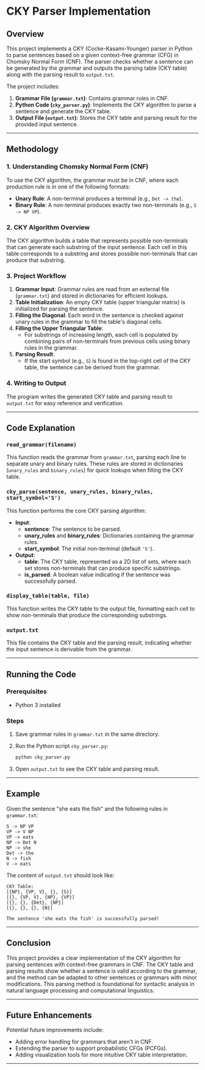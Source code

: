 
# CKY Parser Implementation

## Overview

This project implements a CKY (Cocke-Kasami-Younger) parser in Python to parse sentences based on a given context-free grammar (CFG) in Chomsky Normal Form (CNF). The parser checks whether a sentence can be generated by the grammar and outputs the parsing table (CKY table) along with the parsing result to `output.txt`.

The project includes:
1. **Grammar File (`grammar.txt`)**: Contains grammar rules in CNF.
2. **Python Code (`cky_parser.py`)**: Implements the CKY algorithm to parse a sentence and generate the CKY table.
3. **Output File (`output.txt`)**: Stores the CKY table and parsing result for the provided input sentence.

---

## Methodology

### 1. Understanding Chomsky Normal Form (CNF)
To use the CKY algorithm, the grammar must be in CNF, where each production rule is in one of the following formats:
   - **Unary Rule**: A non-terminal produces a terminal (e.g., `Det -> the`).
   - **Binary Rule**: A non-terminal produces exactly two non-terminals (e.g., `S -> NP VP`).

### 2. CKY Algorithm Overview
The CKY algorithm builds a table that represents possible non-terminals that can generate each substring of the input sentence. Each cell in this table corresponds to a substring and stores possible non-terminals that can produce that substring.

### 3. Project Workflow

1. **Grammar Input**: Grammar rules are read from an external file (`grammar.txt`) and stored in dictionaries for efficient lookups.
2. **Table Initialization**: An empty CKY table (upper triangular matrix) is initialized for parsing the sentence.
3. **Filling the Diagonal**: Each word in the sentence is checked against unary rules in the grammar to fill the table's diagonal cells.
4. **Filling the Upper Triangular Table**:
   - For substrings of increasing length, each cell is populated by combining pairs of non-terminals from previous cells using binary rules in the grammar.
5. **Parsing Result**:
   - If the start symbol (e.g., `S`) is found in the top-right cell of the CKY table, the sentence can be derived from the grammar.

### 4. Writing to Output
The program writes the generated CKY table and parsing result to `output.txt` for easy reference and verification.

---

## Code Explanation

### `read_grammar(filename)`
This function reads the grammar from `grammar.txt`, parsing each line to separate unary and binary rules. These rules are stored in dictionaries (`unary_rules` and `binary_rules`) for quick lookups when filling the CKY table.

### `cky_parse(sentence, unary_rules, binary_rules, start_symbol='S')`
This function performs the core CKY parsing algorithm:
- **Input**:
  - **sentence**: The sentence to be parsed.
  - **unary_rules** and **binary_rules**: Dictionaries containing the grammar rules.
  - **start_symbol**: The initial non-terminal (default `'S'`).
- **Output**:
  - **table**: The CKY table, represented as a 2D list of sets, where each set stores non-terminals that can produce specific substrings.
  - **is_parsed**: A boolean value indicating if the sentence was successfully parsed.

### `display_table(table, file)`
This function writes the CKY table to the output file, formatting each cell to show non-terminals that produce the corresponding substrings.

### `output.txt`
This file contains the CKY table and the parsing result, indicating whether the input sentence is derivable from the grammar.

---

## Running the Code

### Prerequisites
- Python 3 installed

### Steps
1. Save grammar rules in `grammar.txt` in the same directory.
2. Run the Python script `cky_parser.py`:

   ```bash
   python cky_parser.py
   ```

3. Open `output.txt` to see the CKY table and parsing result.

---

## Example

Given the sentence "she eats the fish" and the following rules in `grammar.txt`:

```
S -> NP VP
VP -> V NP
VP -> eats
NP -> Det N
NP -> she
Det -> the
N -> fish
V -> eats
```

The content of `output.txt` should look like:

```plaintext
CKY Table:
[{NP}, {VP, V}, {}, {S}]
[{}, {VP, V}, {NP}, {VP}]
[{}, {}, {Det}, {NP}]
[{}, {}, {}, {N}]

The sentence 'she eats the fish' is successfully parsed!
```

---

## Conclusion

This project provides a clear implementation of the CKY algorithm for parsing sentences with context-free grammars in CNF. The CKY table and parsing results show whether a sentence is valid according to the grammar, and the method can be adapted to other sentences or grammars with minor modifications. This parsing method is foundational for syntactic analysis in natural language processing and computational linguistics.

---

## Future Enhancements

Potential future improvements include:
- Adding error handling for grammars that aren't in CNF.
- Extending the parser to support probabilistic CFGs (PCFGs).
- Adding visualization tools for more intuitive CKY table interpretation.

---